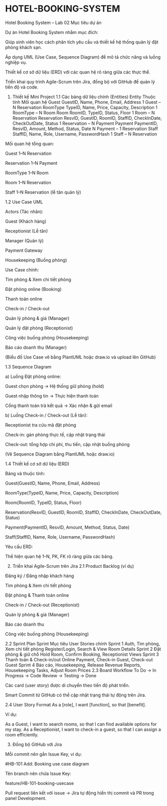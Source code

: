# HOTEL-BOOKING-SYSTEM
Hotel Booking System – Lab 02
Mục tiêu dự án

Dự án Hotel Booking System nhằm mục đích:

Giúp sinh viên học cách phân tích yêu cầu và thiết kế hệ thống quản lý đặt phòng khách sạn.

Áp dụng UML (Use Case, Sequence Diagram) để mô tả chức năng và luồng nghiệp vụ.

Thiết kế cơ sở dữ liệu (ERD) với các quan hệ rõ ràng giữa các thực thể.

Triển khai quy trình Agile-Scrum trên Jira, đồng bộ với GitHub để quản lý tiến độ và code.

1. Thiết kế Mini Project
1.1 Các bảng dữ liệu chính (Entities)
Entity	Thuộc tính	Mối quan hệ
Guest	GuestID, Name, Phone, Email, Address	1 Guest – N Reservation
RoomType	TypeID, Name, Price, Capacity, Description	1 RoomType – N Room
Room	RoomID, TypeID, Status, Floor	1 Room – N Reservation
Reservation	ResvID, GuestID, RoomID, StaffID, CheckInDate, CheckOutDate, Status	1 Reservation – N Payment
Payment	PaymentID, ResvID, Amount, Method, Status, Date	N Payment – 1 Reservation
Staff	StaffID, Name, Role, Username, PasswordHash	1 Staff – N Reservation

Mối quan hệ tổng quan:

Guest 1–N Reservation

Reservation 1–N Payment

RoomType 1–N Room

Room 1–N Reservation

Staff 1–N Reservation (lễ tân quản lý)

1.2 Use Case UML

Actors (Tác nhân):

Guest (Khách hàng)

Receptionist (Lễ tân)

Manager (Quản lý)

Payment Gateway

Housekeeping (Buồng phòng)

Use Case chính:

Tìm phòng & Xem chi tiết phòng

Đặt phòng online (Booking)

Thanh toán online

Check-in / Check-out

Quản lý phòng & giá (Manager)

Quản lý đặt phòng (Receptionist)

Công việc buồng phòng (Housekeeping)

Báo cáo doanh thu (Manager)

(Biểu đồ Use Case vẽ bằng PlantUML hoặc draw.io và upload lên GitHub)

1.3 Sequence Diagram

a) Luồng Đặt phòng online:

Guest chọn phòng → Hệ thống giữ phòng (hold)

Guest nhập thông tin → Thực hiện thanh toán

Cổng thanh toán trả kết quả → Xác nhận & gửi email

b) Luồng Check-in / Check-out (Lễ tân):

Receptionist tra cứu mã đặt phòng

Check-in: gán phòng thực tế, cập nhật trạng thái

Check-out: tổng hợp chi phí, thu tiền, cập nhật buồng phòng

(Vẽ Sequence Diagram bằng PlantUML hoặc draw.io)

1.4 Thiết kế cơ sở dữ liệu (ERD)

Bảng và thuộc tính:

Guest(GuestID, Name, Phone, Email, Address)

RoomType(TypeID, Name, Price, Capacity, Description)

Room(RoomID, TypeID, Status, Floor)

Reservation(ResvID, GuestID, RoomID, StaffID, CheckInDate, CheckOutDate, Status)

Payment(PaymentID, ResvID, Amount, Method, Status, Date)

Staff(StaffID, Name, Role, Username, PasswordHash)

Yêu cầu ERD:

Thể hiện quan hệ 1–N, PK, FK rõ ràng giữa các bảng.

2. Triển khai Agile-Scrum trên Jira
2.1 Product Backlog (ví dụ)

Đăng ký / Đăng nhập khách hàng

Tìm phòng & Xem chi tiết phòng

Đặt phòng & Thanh toán online

Check-in / Check-out (Receptionist)

Quản lý phòng & giá (Manager)

Báo cáo doanh thu

Công việc buồng phòng (Housekeeping)

2.2 Sprint Plan
Sprint	Mục tiêu	User Stories chính
Sprint 1	Auth, Tìm phòng, Xem chi tiết phòng	Register/Login, Search & View Room Details
Sprint 2	Đặt phòng & giữ chỗ	Hold Room, Confirm Booking, Receptionist Views
Sprint 3	Thanh toán & Check-in/out	Online Payment, Check-in Guest, Check-out Guest
Sprint 4	Báo cáo, Housekeeping, Release	Revenue Reports, Housekeeping Tasks, Adjust Room Prices
2.3 Board Workflow
To Do → In Progress → Code Review → Testing → Done


Các card (user story) được di chuyển theo tiến độ phát triển.

Smart Commit từ GitHub có thể cập nhật trạng thái tự động trên Jira.

2.4 User Story Format
As a [role], I want [function], so that [benefit].


Ví dụ:

As a Guest, I want to search rooms, so that I can find available options for my stay.
As a Receptionist, I want to check-in a guest, so that I can assign a room efficiently.

3. Đồng bộ GitHub với Jira

Mỗi commit nên gắn Issue Key, ví dụ:

#HB-101 Add: Booking use case diagram


Tên branch nên chứa Issue Key:

feature/HB-101-booking-usecase


Pull request liên kết với issue → Jira tự động hiển thị commit và PR trong panel Development.
